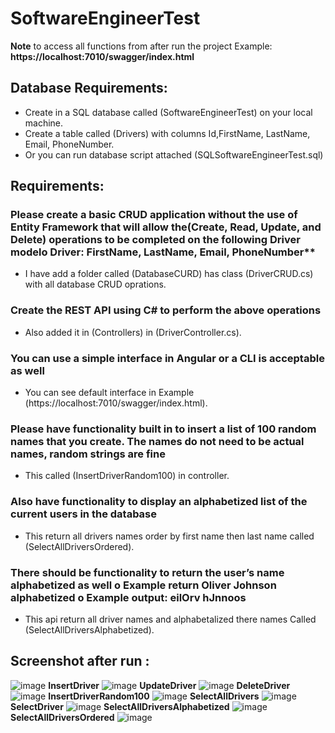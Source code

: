 # SoftwareEngineerTest

**Note** to access all functions from after run the project
        Example: **https://localhost:7010/swagger/index.html**

## Database Requirements:
  - Create in a SQL database called (SoftwareEngineerTest) on your local machine.
  - Create a table called (Drivers) with columns Id,FirstName, LastName, Email, PhoneNumber.
  - Or you can run database script attached (SQLSoftwareEngineerTest.sql)

## Requirements:
### Please create a basic CRUD application without the use of Entity Framework that will allow the(Create, Read, Update, and Delete) operations to be completed on the following Driver modelo Driver: FirstName, LastName, Email, PhoneNumber**
- I have add a folder called (DatabaseCURD) has class (DriverCRUD.cs) with all database CRUD oprations.
### Create the REST API using C# to perform the above operations
- Also added it in (Controllers) in (DriverController.cs).
### You can use a simple interface in Angular or a CLI is acceptable as well
- You can see default interface in Example (https://localhost:7010/swagger/index.html).
### **Please have functionality built in to insert a list of 100 random names that you create. The names do not need to be actual names, random strings are fine**
- This called (InsertDriverRandom100) in controller.
### **Also have functionality to display an alphabetized list of the current users in the database**
- This return all drivers names order by first name then last name called (SelectAllDriversOrdered).
### **There should be functionality to return the user’s name alphabetized as well o Example return Oliver Johnson alphabetized o Example output: eilOrv hJnnoos**
- This api return all driver names and alphabetalized there names Called (SelectAllDriversAlphabetized).

## Screenshot after run :
![image](https://user-images.githubusercontent.com/108579670/236068560-d395e5c8-7d9b-4033-b34b-994c1871a105.png)
**InsertDriver**
![image](https://user-images.githubusercontent.com/108579670/236068782-774c659e-8f35-46aa-aeea-f7241ba16294.png)
**UpdateDriver**
![image](https://user-images.githubusercontent.com/108579670/236070771-f2e29524-9cac-4396-8c0a-20e6fbffb880.png)
**DeleteDriver**
![image](https://user-images.githubusercontent.com/108579670/236071037-e1dc490b-f780-40cb-8e59-861bbec5eb99.png)
**InsertDriverRandom100**
![image](https://user-images.githubusercontent.com/108579670/236071263-c0e677f4-ba44-4a5d-8349-fb69247380cb.png)
**SelectAllDrivers**
![image](https://user-images.githubusercontent.com/108579670/236071418-f6fd166f-b5bc-4514-9578-e8b8cc51d674.png)
**SelectDriver**
![image](https://user-images.githubusercontent.com/108579670/236071614-e0e37fc8-52e8-4651-b044-28a90a091acf.png)
**SelectAllDriversAlphabetized**
![image](https://user-images.githubusercontent.com/108579670/236071778-9a9ee360-60ab-440f-aa73-7d402620bdd9.png)
**SelectAllDriversOrdered**
![image](https://user-images.githubusercontent.com/108579670/236071903-cf670cfc-3547-4be7-870a-445bb28928a1.png)






